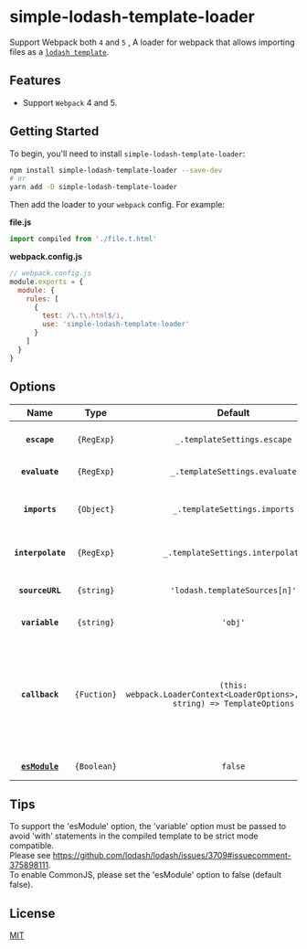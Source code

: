 # simple-lodash-template-loader

Support Webpack both `4` and `5` , A loader for webpack that allows importing files as a [`lodash template`](https://lodash.com/docs/4.17.15#template).

## Features

- Support `Webpack` 4 and 5.

## Getting Started

To begin, you'll need to install `simple-lodash-template-loader`:

```bash
npm install simple-lodash-template-loader --save-dev
# or
yarn add -D simple-lodash-template-loader
```

Then add the loader to your `webpack` config. For example:

**file.js**

```js
import compiled from './file.t.html'
```

**webpack.config.js**

```js
// webpack.config.js
module.exports = {
  module: {
    rules: [
      {
        test: /\.t\.html$/i,
        use: 'simple-lodash-template-loader'
      }
    ]
  }
}
```

## Options

|            Name             |    Type     |                                      Default                                       | Description                                                                                                                                  |
| :-------------------------: | :---------: | :--------------------------------------------------------------------------------: | :------------------------------------------------------------------------------------------------------------------------------------------- |
|        **`escape`**         | `{RegExp}`  |                            `_.templateSettings.escape`                             | The HTML "escape" delimiter.                                                                                                                 |
|       **`evaluate`**        | `{RegExp}`  |                           `_.templateSettings.evaluate`                            | The "evaluate" delimiter.                                                                                                                    |
|        **`imports`**        | `{Object}`  |                            `_.templateSettings.imports`                            | An object to import into the template as free variables.                                                                                     |
|      **`interpolate`**      | `{RegExp}`  |                          `_.templateSettings.interpolate`                          | The "interpolate" delimiter.                                                                                                                 |
|       **`sourceURL`**       | `{string}`  |                           `'lodash.templateSources[n]'`                            | The sourceURL of the compiled template.                                                                                                      |
|       **`variable`**        | `{string}`  |                                      `'obj'`                                       | The data object variable name.                                                                                                               |
|       **`callback`**        | `{Fuction}` | `(this: webpack.LoaderContext<LoaderOptions>,contents: string) => TemplateOptions` | callback function allow you customize your templateSettings for each lodash templete file, the return options will be merged to root options |
| **[`esModule`](#esmodule)** | `{Boolean}` |                                      `false`                                       | Uses ES modules syntax                                                                                                                       |

## Tips

To support the 'esModule' option, the 'variable' option must be passed to avoid 'with' statements
in the compiled template to be strict mode compatible.   
Please see https://github.com/lodash/lodash/issues/3709#issuecomment-375898111.  
To enable CommonJS, please set the 'esModule' option to false (default false).

## License

[MIT](./LICENSE)
